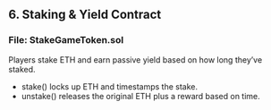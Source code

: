 ## 6. Staking & Yield Contract

### File: StakeGameToken.sol

Players stake ETH and earn passive yield based on how long they’ve staked.

- stake() locks up ETH and timestamps the stake.
- unstake() releases the original ETH plus a reward based on time.